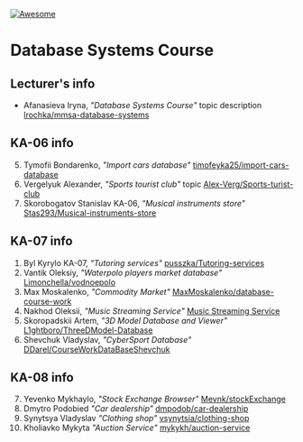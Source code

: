 [![Awesome][icon-awesome]][awesome]

# Database Systems Course  

## Lecturer's info  

- Afanasieva Iryna, *"Database Systems Course"* topic description [lrochka/mmsa-database-systems](https://github.com/lrochka/mmsa-database-systems)

## KA-06 info

5. Tymofii Bondarenko, *"Import cars database"* [timofeyka25/import-cars-database](https://github.com/timofeyka25/import-cars-database)
7. Vergelyuk Alexander, *"Sports tourist club"* topic [Alex-Verg/Sports-turist-club](https://github.com/Alex-Verg/Sports-turist-club)
23. Skorobogatov Stanislav KA-06, *"Musical instruments store"* [Stas293/Musical-instruments-store](https://github.com/Stas293/Musical-instruments-store)

## KA-07 info
1. Byl Kyrylo KA-07, *"Tutoring services"* [pusszka/Tutoring-services](https://github.com/pusszka/Tutoring-services)
2. Vantik Oleksiy, *"Waterpolo players market database"* [Limonchella/vodnoepolo](https://github.com/Limonchella/vodnoepolo)
14. Max Moskalenko, *"Commodity Market"* [MaxMoskalenko/database-course-work](https://github.com/MaxMoskalenko/database-course-work)
15. Nakhod Oleksii, *"Music Streaming Service"* [Music Streaming Service](https://github.com/Wartexnik/music-streaming-service)
23. Skoropadskii Artem, *"3D Model Database and Viewer"* [L1ghtboro/ThreeDModel-Database](https://github.com/L1ghtboro/ThreeDModel-Database)
29. Shevchuk Vladyslav, *"CyberSport Database"* [DDarel/CourseWorkDataBaseShevchuk](https://github.com/DDarel/CourseWorkDataBaseShevchuk)

## KA-08 info

7. Yevenko Mykhaylo, *"Stock Exchange Browser"* [Mevnk/stockExchange](https://github.com/Mevnk/stockExchange)
16. Dmytro Podobied *"Car dealership"* [dmpodob/car-dealership](https://github.com/dmpodob/car-dealership)
18. Synytsya Vladyslav *"Clothing shop"* [vsynytsia/clothing-shop](https://github.com/vsynytsia/clothing-shop)
22. Kholiavko Mykyta *"Auction Service"* [mykykh/auction-service](https://github.com/mykykh/auction-service.git)

[icon-awesome]: https://cdn.rawgit.com/sindresorhus/awesome/d7305f38d29fed78fa85652e3a63e154dd8e8829/media/badge.svg
[awesome]: https://github.com/sindresorhus/awesome
